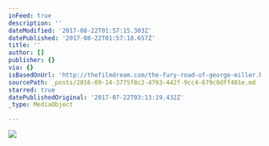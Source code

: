 ```yaml
---
inFeed: true
description: ''
dateModified: '2017-08-22T01:57:15.303Z'
datePublished: '2017-08-22T01:57:18.657Z'
title: ''
author: []
publisher: {}
via: {}
isBasedOnUrl: 'http://thefilmdream.com/the-fury-road-of-george-miller.html'
sourcePath: _posts/2016-09-14-3775f8c2-4793-442f-9cc4-679c0dff401e.md
starred: true
datePublishedOriginal: '2017-07-22T03:13:19.432Z'
_type: MediaObject

---
```

<article style=""><img src="http://thefilmdream.com/image/104969123_scaled_354x516.jpg" /></article>